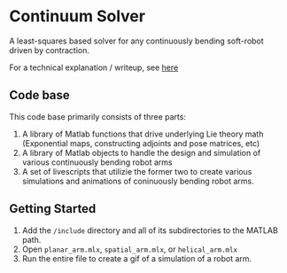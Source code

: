 # Continuum Solver
A least-squares based solver for any continuously bending soft-robot driven by contraction.

For a technical explanation / writeup, see [here](https://bf01.notion.site/Reformulating-McKibben-Arm-Modelling-as-a-Least-Squares-Problem-84ed191f9c79442aa76b039cefe4606d)

## Code base
This code base primarily consists of three parts:
1. A library of Matlab functions that drive underlying Lie theory math (Exponential maps, constructing adjoints and pose matrices, etc)
2. A library of Matlab objects to handle the design and simulation of various continuously bending robot arms
3. A set of livescripts that utilizie the former two to create various simulations and animations of coninuously bending robot arms.

## Getting Started
1. Add the `/include` directory and all of its subdirectories to the MATLAB path.
2. Open `planar_arm.mlx`, `spatial_arm.mlx`, or `helical_arm.mlx`
3. Run the entire file to create a gif of a simulation of a robot arm.
